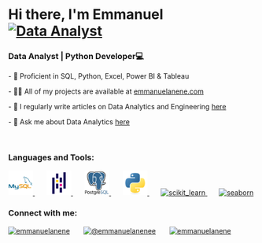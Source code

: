 <h1 align="left">Hi there, I'm Emmanuel&nbsp;<a href="https://www.linkedin.com/in/emmanuelanene/"><img width="30px" src="https://user-images.githubusercontent.com/75603128/231256750-dbd6f6e5-c26a-448b-bca1-9fd556a918fd.gif" alt="Data Analyst"></a></h1>
<h3 align="left">Data Analyst | Python Developer💻</h3>

<p align="left">- 🌱 Proficient in SQL, Python, Excel, Power BI & Tableau</p>
<p align="left">- 👨‍💻 All of my projects are available at <a href="https://medium.com/@emmanuelanenee">emmanuelanene.com</a></p>
<p align="left">- 📝 I regularly write articles on Data Analytics and Engineering <a href="https://medium.com/@emmanuelanenee">here</a></p>
<p align="left">- 💬 Ask me about Data Analytics <a href="https://www.linkedin.com/in/emmanuelanene/">here</a></p>

</br>

<h3 align="left">Languages and Tools:</h3>
<p align="left">
<a href="https://www.mysql.com/" target="_blank" rel="noreferrer"> <img src="https://raw.githubusercontent.com/devicons/devicon/master/icons/mysql/mysql-original-wordmark.svg" alt="mysql" width="50" height="50"/> </a> 
&nbsp;&nbsp;&nbsp;&nbsp;&nbsp;
<a href="https://pandas.pydata.org/" target="_blank" rel="noreferrer"> <img src="https://raw.githubusercontent.com/devicons/devicon/2ae2a900d2f041da66e950e4d48052658d850630/icons/pandas/pandas-original.svg" alt="pandas" width="50" height="50"/> </a> 
&nbsp;&nbsp;&nbsp;&nbsp;&nbsp;
<a href="https://www.postgresql.org" target="_blank" rel="noreferrer"> <img src="https://raw.githubusercontent.com/devicons/devicon/master/icons/postgresql/postgresql-original-wordmark.svg" alt="postgresql" width="50" height="50"/> </a> 
&nbsp;&nbsp;&nbsp;&nbsp;&nbsp;
<a href="https://www.python.org" target="_blank" rel="noreferrer"> <img src="https://raw.githubusercontent.com/devicons/devicon/master/icons/python/python-original.svg" alt="python" width="50" height="50"/> </a> 
&nbsp;&nbsp;&nbsp;&nbsp;&nbsp;
<a href="https://scikit-learn.org/" target="_blank" rel="noreferrer"> <img src="https://upload.wikimedia.org/wikipedia/commons/0/05/Scikit_learn_logo_small.svg" alt="scikit_learn" width="50" height="50"/> </a> 
&nbsp;&nbsp;&nbsp;&nbsp;&nbsp;
<a href="https://seaborn.pydata.org/" target="_blank" rel="noreferrer"> <img src="https://seaborn.pydata.org/_images/logo-mark-lightbg.svg" alt="seaborn" width="50" height="50"/> </a> </p>
</p>

<h3 align="left">Connect with me:</h3>
<p align="left">
<a href="https://linkedin.com/in/emmanuelanene" target="blank"><img align="center" src="https://raw.githubusercontent.com/rahuldkjain/github-profile-readme-generator/master/src/images/icons/Social/linked-in-alt.svg" alt="emmanuelanene" height="20" width="20" /></a>
&nbsp;&nbsp;&nbsp;&nbsp;&nbsp;
<a href="https://medium.com/@emmanuelanenee" target="blank"><img align="center" src="https://raw.githubusercontent.com/rahuldkjain/github-profile-readme-generator/master/src/images/icons/Social/medium.svg" alt="@emmanuelanenee" height="25" width="25" /></a>
&nbsp;&nbsp;&nbsp;&nbsp;&nbsp;
<a href="https://www.hackerrank.com/emmanuelanene" target="blank"><img align="center" src="https://raw.githubusercontent.com/rahuldkjain/github-profile-readme-generator/master/src/images/icons/Social/hackerrank.svg" alt="emmanuelanene" height="25" width="25" /></a>
</p>



